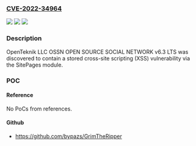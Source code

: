 ### [CVE-2022-34964](https://cve.mitre.org/cgi-bin/cvename.cgi?name=CVE-2022-34964)
![](https://img.shields.io/static/v1?label=Product&message=n%2Fa&color=blue)
![](https://img.shields.io/static/v1?label=Version&message=n%2Fa&color=blue)
![](https://img.shields.io/static/v1?label=Vulnerability&message=n%2Fa&color=brighgreen)

### Description

OpenTeknik LLC OSSN OPEN SOURCE SOCIAL NETWORK v6.3 LTS was discovered to contain a stored cross-site scripting (XSS) vulnerability via the SitePages module.

### POC

#### Reference
No PoCs from references.

#### Github
- https://github.com/bypazs/GrimTheRipper

